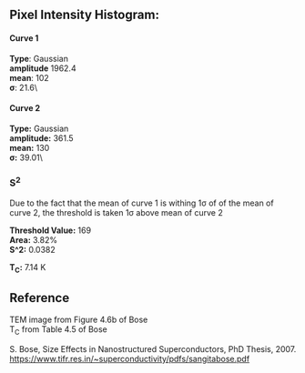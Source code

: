 ## Pixel Intensity Histogram:

#### Curve 1
**Type**: Gaussian\
**amplitude** 1962.4\
**mean**: 102\
**σ**: 21.6\

#### Curve 2
**Type:** Gaussian\
**amplitude:** 361.5\
**mean:** 130\
**σ:** 39.01\

### S<sup>2</sup>
Due to the fact that the mean of curve 1 is withing 1σ of of the mean of curve 2,
the threshold is taken 1σ above mean of curve 2

**Threshold Value:** 169\
**Area:** 3.82%\
**S^2:** 0.0382

**T<sub>C</sub>:**  7.14 K


## Reference

TEM image from Figure 4.6b of Bose\
T<sub>C</sub> from Table 4.5 of Bose



S. Bose, Size Effects in Nanostructured Superconductors, PhD Thesis, 2007.
https://www.tifr.res.in/~superconductivity/pdfs/sangitabose.pdf
